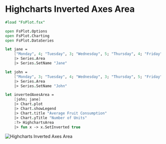 Highcharts Inverted Axes Area
=============================

```fsharp
#load "FsPlot.fsx"

open FsPlot.Options
open FsPlot.Charting
open FsPlot.DataSeries

let jane =
    ["Monday", 4; "Tuesday", 3; "Wednesday", 5; "Thursday", 4; "Friday", 3; "Saturday", 12; "Sunday", 9]
    |> Series.Area
    |> Series.SetName "Jane"

let john =
    ["Monday", 3; "Tuesday", 4; "Wednesday", 3; "Thursday", 5; "Friday", 7; "Saturday", 10; "Sunday", 12]
    |> Series.Area
    |> Series.SetName "John"

let invertedAxesArea =
    [john; jane]
    |> Chart.plot
    |> Chart.showLegend
    |> Chart.title "Average Fruit Consumption"
    |> Chart.yTitle "Number of Units"
    :?> HighchartsArea
    |> fun x -> x.SetInverted true
```
![Highcharts Inverted Axes Area](https://raw.github.com/TahaHachana/FsPlot/master/screenshots/HighchartsInvertedAxesArea.PNG)